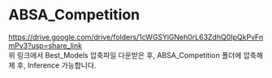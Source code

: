 # ABSA_Competition



https://drive.google.com/drive/folders/1cWGSYiGNeh0rL63ZdhQ0IpQkPvFnmPv3?usp=share_link <br/>
위 링크에서 Best_Models 압축파일 다운받은 후, ABSA_Competition 폴더에 압축해제 후, Inference 가능합니다.

